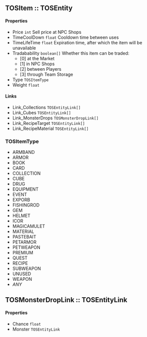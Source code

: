 ## TOSItem :: TOSEntity

#### Properties
- Price `int` Sell price at NPC Shops
- TimeCoolDown `float` Cooldown time between uses
- TimeLifeTime `float` Expiration time, after which the item will be unavailable
- Tradabability `boolean[]` Whether this item can be traded:
    - [0] at the Market
    - [1] in NPC Shops
    - [2] between Players
    - [3] through Team Storage
- Type `TOSItemType`
- Weight `float`

#### Links
- Link_Collections `TOSEntityLink[]`
- Link_Cubes `TOSEntityLink[]`
- Link_MonsterDrops `TOSMonsterDropLink[]`
- Link_RecipeTarget `TOSEntityLink[]`
- Link_RecipeMaterial `TOSEntityLink[]`

### TOSItemType

- ARMBAND
- ARMOR
- BOOK
- CARD
- COLLECTION
- CUBE
- DRUG
- EQUIPMENT
- EVENT
- EXPORB
- FISHINGROD
- GEM
- HELMET
- ICOR
- MAGICAMULET
- MATERIAL
- PASTEBAIT
- PETARMOR
- PETWEAPON
- PREMIUM
- QUEST
- RECIPE
- SUBWEAPON
- UNUSED
- WEAPON
- $ANY$

## TOSMonsterDropLink :: TOSEntityLink

#### Properties
- Chance `float`
- Monster `TOSEntityLink`
